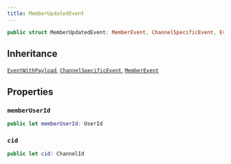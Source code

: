 ```yaml
---
title: MemberUpdatedEvent
---
```


``` swift
public struct MemberUpdatedEvent: MemberEvent, ChannelSpecificEvent, EventWithPayload 
```

## Inheritance

[`EventWithPayload`](event-with-payload), [`ChannelSpecificEvent`](channel-specific-event), [`MemberEvent`](member-event)

## Properties

### `memberUserId`

``` swift
public let memberUserId: UserId
```

### `cid`

``` swift
public let cid: ChannelId
```
